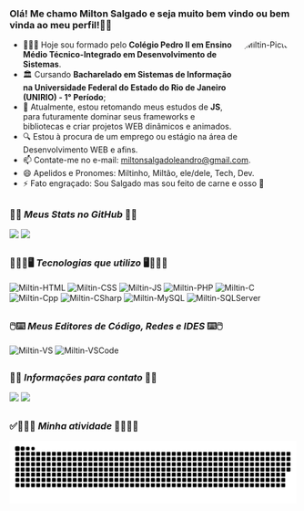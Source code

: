 <!-- Template Criado unicamente por Miltin em 07/02/2022 -->
<!-- Referências: Rafaella Ballerini -->

### Olá! Me chamo Milton Salgado e seja muito bem vindo ou bem vinda ao meu perfil!👋🏻 <!-- Estilizado por Miltin -->

<img align="right" alt="Miltin-Picture" height ="150" style="border-radius: 50px;" src="https://user-images.githubusercontent.com/74269295/174420442-40985632-5a55-47f0-aa71-3ea2687014ea.png" />

- 🧑🏻‍💻 Hoje sou formado pelo **Colégio Pedro II em Ensino Médio Técnico-Integrado em Desenvolvimento de Sistemas**.
- 🏛️ Cursando **Bacharelado em Sistemas de Informação na Universidade Federal do Estado do Rio de Janeiro (UNIRIO) - 1° Período**;
- 📖 Atualmente, estou retomando meus estudos de **JS**, para futuramente dominar seus frameworks e bibliotecas e criar projetos WEB dinâmicos e animados.
- 🔍 Estou à procura de um emprego ou estágio na área de Desenvolvimento WEB e afins.
- 📫 Contate-me no e-mail: miltonsalgadoleandro@gmail.com.
- 😄 Apelidos e Pronomes: Miltinho, Miltão, ele/dele, Tech, Dev.
- ⚡ Fato engraçado: Sou Salgado mas sou feito de carne e osso 🤣

##
### 📃🤖 _Meus Stats no GitHub_ 🤖📃 <!-- Estilizado unicamente por Miltin em 07/02/2022 -->
  <!--
    Links das APIS dos Stats
    [![Anurag's GitHub stats](https://github-readme-stats.vercel.app/api?username=miltinsalgado&theme=radical)](https://github.com/anuraghazra/github-readme-stats)
    [![Top Langs](https://github-readme-stats.vercel.app/api/top-langs/?username=miltinsalgado&layout=compact&theme=radical)](https://github.com/anuraghazra/github-readme-stats)
  -->
  <div align-items="center" justify-content="center">
    <img height="150em" src="https://github-readme-stats.vercel.app/api?username=miltinsalgado&theme=tokyonight">
    <img height="150em" src="https://github-readme-stats.vercel.app/api/top-langs/?username=miltinsalgado&layout=compact&theme=tokyonight">
  </div>

##
### 🧑🏻‍💻🖥️ _Tecnologias que utilizo_ 🖥️🧑🏻‍💻 <!-- Estilizado unicamente por Miltin em 07/02/2022 -->
<div style="display: inline_block">
  <img align="center" alt="Miltin-HTML" height="30" width="40" src="https://cdn.jsdelivr.net/gh/devicons/devicon/icons/html5/html5-plain.svg">
  <img align="center" alt="Miltin-CSS" height="30" width="40" src="https://cdn.jsdelivr.net/gh/devicons/devicon/icons/css3/css3-plain.svg">
  <img align="center" alt="Miltin-JS" height="30" width="40" src="https://cdn.jsdelivr.net/gh/devicons/devicon/icons/javascript/javascript-plain.svg">
  <img align="center" alt="Miltin-PHP" height="60" width="40" src="https://cdn.jsdelivr.net/gh/devicons/devicon/icons/php/php-plain.svg">
  <img align="center" alt="Miltin-C" height="30" width="40" src="https://cdn.jsdelivr.net/gh/devicons/devicon/icons/c/c-plain.svg" />
  <img align="center" alt="Miltin-Cpp" height="30" width="40" src="https://cdn.jsdelivr.net/gh/devicons/devicon/icons/cplusplus/cplusplus-plain.svg" />
  <img align="center" alt="Miltin-CSharp" height="30" width="40" src="https://cdn.jsdelivr.net/gh/devicons/devicon/icons/csharp/csharp-plain.svg">
  <img align="center" alt="Miltin-MySQL" height="30" width="40" src="https://cdn.jsdelivr.net/gh/devicons/devicon/icons/mysql/mysql-plain.svg" />
  <img align="center" alt="Miltin-SQLServer" height="30" width="40" src="https://cdn.jsdelivr.net/gh/devicons/devicon/icons/microsoftsqlserver/microsoftsqlserver-plain.svg" />
</div>

##
### 🖱️⌨️ _Meus Editores de Código, Redes e IDES_ ⌨️🖱️ <!-- Estilizado unicamente por Miltin em 07/02/2022  -->
<div style="display: inline_block">
  <img align="center" alt="Miltin-VS" height="30" width="40" src="https://cdn.jsdelivr.net/gh/devicons/devicon/icons/visualstudio/visualstudio-plain.svg">
  <img align="center" alt="Miltin-VSCode" height="30" width="40" src="https://cdn.jsdelivr.net/gh/devicons/devicon/icons/vscode/vscode-original.svg">
</div>

##
### 📨📧 _Informações para contato_ 📧📨 <!-- Estilizado unicamente por Miltin em 07/02/2022 -->
<div>
  <a href="mailto:miltonsalgadoleandro@gmail.com"><img src="https://img.shields.io/badge/Gmail-D14836?style=for-the-badge&logo=gmail&logoColor=white" target="_blank"></a>
  <a href="https://www.linkedin.com/in/milton-salgado-0630a1215" target="_blank"><img src="https://img.shields.io/badge/-LinkedIn-%230077B5?style=for-the-badge&logo=linkedin&logoColor=white"></a>
</div>

##
### ✅🏃🏻‍♂️ _Minha atividade_ 🏃🏻‍♂️✅ <!-- Estilizado unicamente por Miltin em 07/02/2022 -->
![Snake animation](https://github.com/miltinsalgado/miltinsalgado/blob/output/github-contribution-grid-snake.svg)
